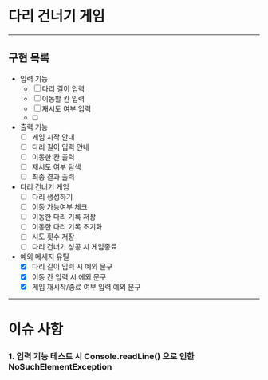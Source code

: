# 다리 건너기 게임

----

## 구현 목록

- 입력 기능
    - [ ] 다리 길이 입력
    - [ ] 이동할 칸 입력
    - [ ] 재시도 여부 입력
    - [ ] 
- 출력 기능
  - [ ] 게임 시작 안내
  - [ ] 다리 길이 입력 안내
  - [ ] 이동한 칸 출력
  - [ ] 재시도 여부 탐색
  - [ ] 최종 결과 출력

- 다리 건너기 게임
  - [ ] 다리 생성하기
  - [ ] 이동 가능여부 체크
  - [ ] 이동한 다리 기록 저장
  - [ ] 이동한 다리 기록 초기화
  - [ ] 시도 횟수 저장
  - [ ] 다리 건너기 성공 시 게임종료

- 예외 메세지 유틸
  - [x] 다리 길이 입력 시 예외 문구
  - [x] 이동 칸 입력 시 에외 문구
  - [x] 게임 재시작/종료 여부 입력 예외 문구 

---

# 이슈 사항

### 1. 입력 기능 테스트 시 Console.readLine() 으로 인한 NoSuchElementException
